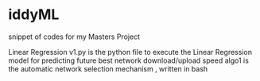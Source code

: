 # iddyML
snippet of codes for my Masters Project

Linear Regression v1.py is the python file to execute the Linear Regression model for predicting future best network download/upload speed
algo1 is the automatic network selection mechanism , written in bash

